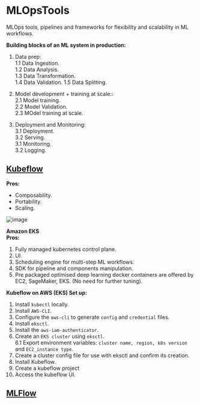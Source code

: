 # MLOpsTools
MLOps tools, pipelines and frameworks for flexibility and scalability in ML workflows.

**Building blocks of an ML system in production:**

1. Data prep:\
  1.1 Data Ingestion.\
  1.2 Data Analysis.\
  1.3 Data Transformation.\
  1.4 Data Validation.
  1.5 Data Splitting.
 
2. Model development + training at scale::\
  2.1 Model training.\
  2.2 Model Validation.\
  2.3 MOdel training at scale.
 

3. Deployment and Monitoring:\
  3.1 Deployment.\
  3.2 Serving.\
  3.1 Monitoring.\
  3.2 Logging.


## [Kubeflow](kubeflow.sh)
**Pros:**
- Composability.
- Portability.
- Scaling.

![image](https://user-images.githubusercontent.com/50487929/183337684-f48dbb48-24de-4c3a-bfdb-ef9d0426c58f.png)

**Amazon EKS\
Pros:**
1. Fully managed kubernetes control plane.
2. UI.
3. Scheduling engine for multi-step ML workflows.
4. SDK for pipeline and components manipulation.
5. Pre packaged optimised deep learning docker containers are offered by EC2, SageMaker, EKS. (No need for further tuning).

**Kubeflow on AWS (EKS) Set up:**
1. Install `kubectl` locally.
2. Install `AWS-CLI`.
3. Configure the `aws-cli` to generate `config` and `credential` files.
4. Install `eksctl`.
5. Install the `aws-iam-authenticator`.
6. Create an `EKS cluster` using `eksctl`.\
  6.1 Export environment variables: `cluster name, region, k8s version` and `EC2_instance type`.
7. Create a cluster config file for use with eksctl and confirm its creation.
9. Install Kubeflow.
10. Create a kubeflow project
11. Access the kubeflow UI.


## [MLFlow]()
